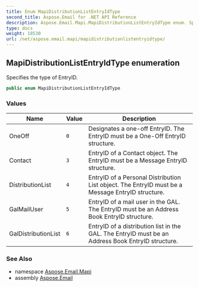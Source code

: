 ```yaml
---
title: Enum MapiDistributionListEntryIdType
second_title: Aspose.Email for .NET API Reference
description: Aspose.Email.Mapi.MapiDistributionListEntryIdType enum. Specifies the type of EntryID
type: docs
weight: 18530
url: /net/aspose.email.mapi/mapidistributionlistentryidtype/
---
```

## MapiDistributionListEntryIdType enumeration

Specifies the type of EntryID.

```csharp
public enum MapiDistributionListEntryIdType
```

### Values

| Name | Value | Description |
| --- | --- | --- |
| OneOff | `0` | Designates a one-off EntryID. The EntryID must be a One-Off EntryID structure. |
| Contact | `3` | EntryID of a Contact object. The EntryID must be a Message EntryID structure. |
| DistributionList | `4` | EntryID of a Personal Distribution List object. The EntryID must be a Message EntryID structure. |
| GalMailUser | `5` | EntryID of a mail user in the GAL. The EntryID must be an Address Book EntryID structure. |
| GalDistributionList | `6` | EntryID of a distribution list in the GAL. The EntryID must be an Address Book EntryID structure. |

### See Also

* namespace [Aspose.Email.Mapi](../../aspose.email.mapi/)
* assembly [Aspose.Email](../../)



